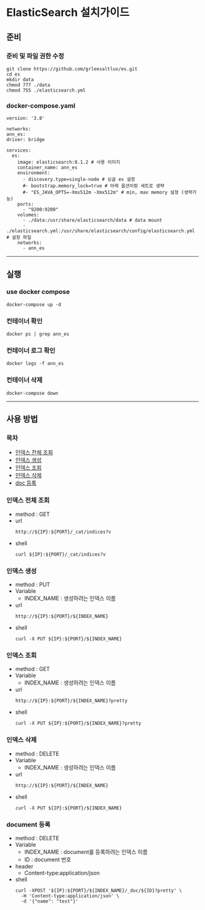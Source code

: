 ElasticSearch 설치가이드
=============

## 준비
### 준비 및 파일 권한 수정
```shell
git clone https://github.com/grleesaltlux/es.git
cd es
mkdir data
chmod 777 ./data
chmod 755 ./elasticsearch.yml
```
### docker-compose.yaml
```
version: '3.8'

networks:
ann_es:
driver: bridge

services:
  es:
    image: elasticsearch:8.1.2 # 사용 이미지
    container_name: ann_es
    environment:
      - discovery.type=single-node # 싱글 es 설정
      #- bootstrap.memory_lock=true # 아래 옵션이랑 세트로 생략
      #- "ES_JAVA_OPTS=-Xms512m -Xmx512m" # min, max memory 설정 (생략가능)
    ports:
      - "9200:9200"
    volumes:
      - ./data:/usr/share/elasticsearch/data # data mount
      - ./elasticsearch.yml:/usr/share/elasticsearch/config/elasticsearch.yml # 설정 파일
    networks:
      - ann_es
```
---
## 실행

### use docker compose
```shell
docker-compose up -d
```
### 컨테이너 확인
```shell
docker ps | grep ann_es
```
### 컨테이너 로그 확인
```shell
docker logs -f ann_es
```
### 컨테이너 삭제
```shell
docker-compose down
```
---
## 사용 방법
### 목차
- [인덱스 전체 조회](https://github.com/grleesaltlux/es#인덱스-전체-조회)
- [인덱스 생성](https://github.com/grleesaltlux/es#인덱스-생성)
- [인덱스 조회](https://github.com/grleesaltlux/es#인덱스-조회)
- [인덱스 삭제](https://github.com/grleesaltlux/es#인덱스-삭제)
- [doc 등록](https://github.com/grleesaltlux/es#document-등록)
### 인덱스 전체 조회
- method : GET
- url
  ```
  http://${IP}:${PORT}/_cat/indices?v
  ```
- shell
  ```
  curl ${IP}:${PORT}/_cat/indices?v
  ```
### 인덱스 생성
- method : PUT
- Variable
  - INDEX_NAME : 생성하려는 인덱스 이름
- url
  ```
  http://${IP}:${PORT}/${INDEX_NAME}
  ```
- shell
  ```
  curl -X PUT ${IP}:${PORT}/${INDEX_NAME}
  ```

### 인덱스 조회
- method : GET
- Variable
  - INDEX_NAME : 생성하려는 인덱스 이름
- url
  ```
  http://${IP}:${PORT}/${INDEX_NAME}?pretty
  ```
- shell
  ```
  curl -X PUT ${IP}:${PORT}/${INDEX_NAME}?pretty
  ```

### 인덱스 삭제
- method : DELETE
- Variable
  - INDEX_NAME : 생성하려는 인덱스 이름
- url
  ```
  http://${IP}:${PORT}/${INDEX_NAME}
  ```
- shell
  ```
  curl -X PUT ${IP}:${PORT}/${INDEX_NAME}
  ```
  
### document 등록
- method : DELETE
- Variable
  - INDEX_NAME : document를 등록하려는 인덱스 이름
  - ID : document 번호
- header
  - Content-type:application/json
- shell
  ```
  curl -XPOST '${IP}:${PORT}/${INDEX_NAME}/_doc/${ID}?pretty' \
    -H 'Content-type:application/json' \
    -d '{"name": "test"}'
  ```
